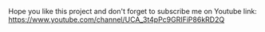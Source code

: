 Hope you like this project and don't forget to subscribe me on Youtube link:
https://www.youtube.com/channel/UCA_3t4pPc9GRIFiP86kRD2Q
